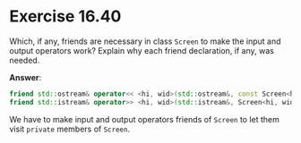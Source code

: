 # Exercise 16.40

Which, if any, friends are necessary in class `Screen` to make the input and output operators work? Explain why each friend declaration, if any, was needed.

**Answer**:

```cpp
friend std::ostream& operator<< <hi, wid>(std::ostream&, const Screen<hi, wid>&);
friend std::istream& operator>> <hi, wid>(std::istream&, Screen<hi, wid>&);
```

We have to make input and output operators friends of `Screen` to let them visit `private` members of `Screen`.

